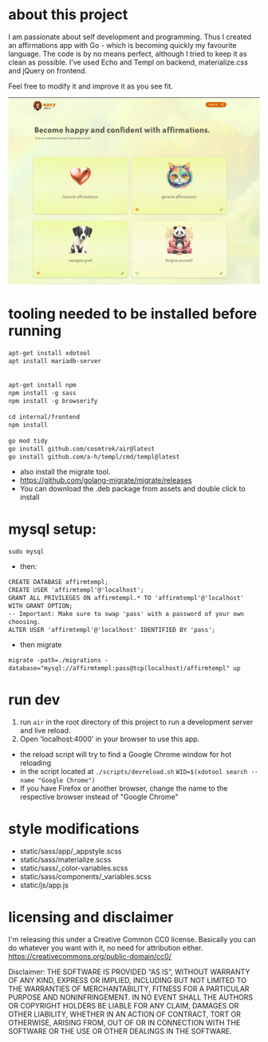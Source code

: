 
# about this project
I am passionate about self development and programming. Thus I created an affirmations app with Go - which is becoming quickly my favourite language.
The code is by no means perfect, although I tried to keep it as clean as possible.
I've used Echo and Templ on backend, materialize.css and jQuery on frontend.

Feel free to modify it and improve it as you see fit.


![](./docs/screenshot1.png)


# tooling needed to be installed before running
```
apt-get install xdotool
apt install mariadb-server


apt-get install npm
npm install -g sass
npm install -g browserify

cd internal/frontend
npm install

go mod tidy
go install github.com/cosmtrek/air@latest
go install github.com/a-h/templ/cmd/templ@latest

```

- also install the migrate tool.
- https://github.com/golang-migrate/migrate/releases
- You can download the .deb package from assets and double click to install


# mysql setup:
```
sudo mysql
```
- then:
```
CREATE DATABASE affirmtempl;
CREATE USER 'affirmtempl'@'localhost';
GRANT ALL PRIVILEGES ON affirmtempl.* TO 'affirmtempl'@'localhost' WITH GRANT OPTION;
-- Important: Make sure to swap 'pass' with a password of your own choosing.
ALTER USER 'affirmtempl'@'localhost' IDENTIFIED BY 'pass';

```

- then migrate
```
migrate -path=./migrations -database="mysql://affirmtempl:pass@tcp(localhost)/affirmtempl" up

```


# run dev
1. run `air` in the root directory of this project to run a development server and live reload.
2. Open 'localhost:4000'  in your browser to use this app.


- the reload script will try to find a Google Chrome window for hot reloading
- in the script located at `./scripts/devreload.sh`
`WID=$(xdotool search --name "Google Chrome")
`
- If you have Firefox or another browser, change the name to the respective browser instead of "Google Chrome"


 
# style modifications
* static/sass/app/_appstyle.scss
* static/sass/materialize.scss
* static/sass/_color-variables.scss
* static/sass/components/_variables.scss
* static/js/app.js



# licensing and disclaimer
I'm releasing this under a Creative Common CC0 license. Basically you can do whatever you want with it, no need for attribution either.
https://creativecommons.org/public-domain/cc0/

Disclaimer:
THE SOFTWARE IS PROVIDED “AS IS”, WITHOUT WARRANTY OF ANY KIND, EXPRESS OR IMPLIED, INCLUDING BUT NOT LIMITED TO THE WARRANTIES OF MERCHANTABILITY, FITNESS FOR A PARTICULAR PURPOSE AND NONINFRINGEMENT. IN NO EVENT SHALL THE AUTHORS OR COPYRIGHT HOLDERS BE LIABLE FOR ANY CLAIM, DAMAGES OR OTHER LIABILITY, WHETHER IN AN ACTION OF CONTRACT, TORT OR OTHERWISE, ARISING FROM, OUT OF OR IN CONNECTION WITH THE SOFTWARE OR THE USE OR OTHER DEALINGS IN THE SOFTWARE.
